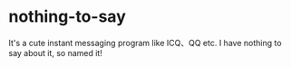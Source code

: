 nothing-to-say
==============

It's a cute instant messaging program like ICQ、QQ etc. I have nothing to say about it, so named it!